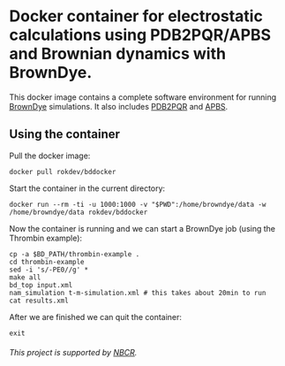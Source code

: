 # Docker container for electrostatic calculations using PDB2PQR/APBS and Brownian dynamics with BrownDye.

This docker image contains a complete software environment for running [BrownDye](http://browndye.ucsd.edu/) simulations. It also includes [PDB2PQR](http://www.poissonboltzmann.org/) and [APBS](http://www.poissonboltzmann.org/).

## Using the container

Pull the docker image:
```
docker pull rokdev/bddocker
```

Start the container in the current directory:
```
docker run --rm -ti -u 1000:1000 -v "$PWD":/home/browndye/data -w /home/browndye/data rokdev/bddocker
```

Now the container is running and we can start a BrownDye job (using the Thrombin example):

```
cp -a $BD_PATH/thrombin-example .
cd thrombin-example
sed -i 's/-PE0//g' *
make all
bd_top input.xml
nam_simulation t-m-simulation.xml # this takes about 20min to run
cat results.xml
```
After we are finished we can quit the container:
```
exit
```

###### This project is supported by [NBCR](http://nbcr.ucsd.edu).
